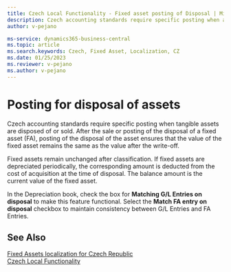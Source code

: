 ```yaml
---
title: Czech Local Functionality - Fixed asset posting of Disposal | Microsoft Docs
description: Czech accounting standards require specific posting when a fixed asset is being disposed of or being sold.
author: v-pejano

ms-service: dynamics365-business-central
ms.topic: article
ms.search.keywords: Czech, Fixed Asset, Localization, CZ
ms.date: 01/25/2023
ms.reviewer: v-pejano
ms.author: v-pejano
---
```


# Posting for disposal of assets

Czech accounting standards require specific posting when tangible assets are disposed of or sold. After the sale or posting of the disposal of a fixed asset (FA), posting of the disposal of the asset ensures that the value of the fixed asset remains the same as the value after the write-off.

Fixed assets remain unchanged after classification. If fixed assets are depreciated periodically, the corresponding amount is deducted from the cost of acquisition at the time of disposal. The balance amount is the current value of the fixed asset.

In the Depreciation book, check the box for **Matching G/L Entries on disposal** to make this feature functional. Select the **Match FA entry on disposal** checkbox to maintain consistency between G/L Entries and FA Entries.

## See Also

[Fixed Assets localization for Czech Republic](ui-extensions-fixed-asset-localization-cz.md)  
[Czech Local Functionality](czech-local-functionality.md)  
